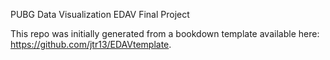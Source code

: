 PUBG Data Visualization EDAV Final Project




This repo was initially generated from a bookdown template available here: https://github.com/jtr13/EDAVtemplate.


